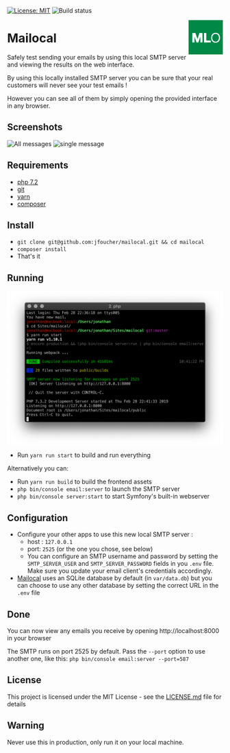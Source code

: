 [![License: MIT](https://img.shields.io/badge/License-MIT-yellow.svg)](https://opensource.org/licenses/MIT)
![Build status](https://img.shields.io/travis/jfoucher/Mailocal.svg)

<img src="favicon.png" align="right" width="80">

# Mailocal



Safely test sending your emails by using this local SMTP server and viewing the results on the web interface.

By using this locally installed SMTP server you can be sure that your real customers will never see your test emails !

However you can see all of them by simply opening the provided interface in any browser.

## Screenshots

![All messages](https://mailocal.jfoucher.com/assets/img/img1.png "List of messages, can be filtered by recipient")
![single message](https://mailocal.jfoucher.com/assets/img/img2.png "Viewing a single message")


## Requirements
- [php 7.2](https://php.net)
- [git](https://git-scm.com/downloads)
- [yarn](https://yarnpkg.com)
- [composer](https://getcomposer.org)

## Install

- `git clone git@github.com:jfoucher/mailocal.git && cd mailocal`
- `composer install`
- That's it

## Running

<img src="console.png" align="center" width="782">

- Run `yarn run start` to build and run everything

Alternatively you can:

- Run `yarn run build` to build the frontend assets
- `php bin/console email:server` to launch the SMTP server
- `php bin/console server:start` to start Symfony's built-in webserver

## Configuration

- Configure your other apps to use this new local SMTP server : 
  - host : `127.0.0.1`
  - port: `2525` (or the one you chose, see below)
  - You can configure an SMTP username and password by setting the `SMTP_SERVER_USER` and `SMTP_SERVER_PASSWORD`
 fields in you `.env` file. Make sure you update your email client's credentials accordingly.
 - [Mailocal](/) uses an SQLite database by default (in `var/data.db`) but you can choose to use any other database by setting the correct URL in the `.env` file
 
## Done
You can now view any emails you receive by opening http://localhost:8000 in your browser

The SMTP runs on port 2525 by default. Pass the `--port` option to use another one, like this: `php bin/console email:server --port=587`

## License

This project is licensed under the MIT License - see the [LICENSE.md](LICENSE.md) file for details
  
## Warning

Never use this in production, only run it on your local machine.
